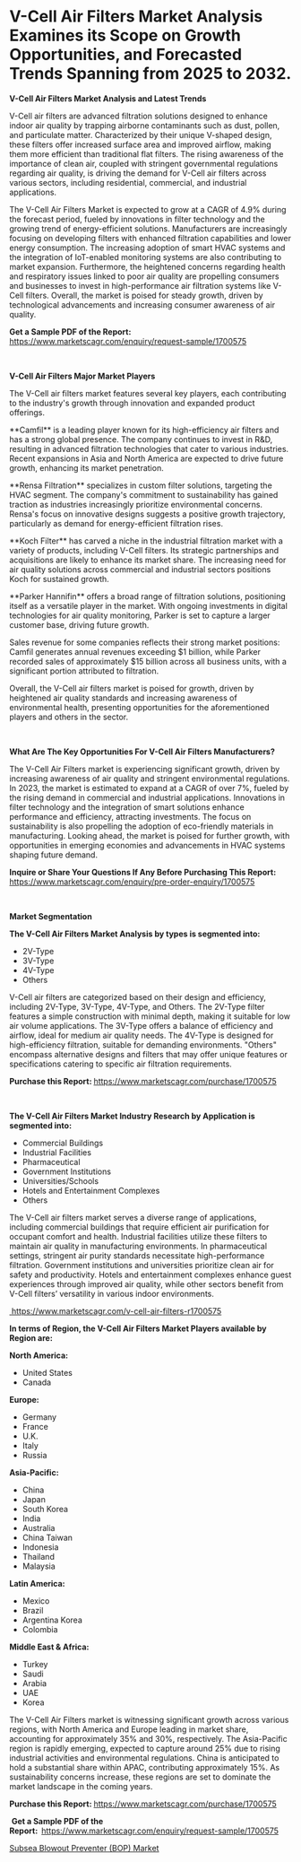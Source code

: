 <p><h1>V-Cell Air Filters Market Analysis Examines its Scope on Growth Opportunities, and Forecasted Trends Spanning from 2025 to 2032.</h1></p><p><strong>V-Cell Air Filters Market Analysis and Latest Trends</strong></p>
<p><p>V-Cell air filters are advanced filtration solutions designed to enhance indoor air quality by trapping airborne contaminants such as dust, pollen, and particulate matter. Characterized by their unique V-shaped design, these filters offer increased surface area and improved airflow, making them more efficient than traditional flat filters. The rising awareness of the importance of clean air, coupled with stringent governmental regulations regarding air quality, is driving the demand for V-Cell air filters across various sectors, including residential, commercial, and industrial applications.</p><p>The V-Cell Air Filters Market is expected to grow at a CAGR of 4.9% during the forecast period, fueled by innovations in filter technology and the growing trend of energy-efficient solutions. Manufacturers are increasingly focusing on developing filters with enhanced filtration capabilities and lower energy consumption. The increasing adoption of smart HVAC systems and the integration of IoT-enabled monitoring systems are also contributing to market expansion. Furthermore, the heightened concerns regarding health and respiratory issues linked to poor air quality are propelling consumers and businesses to invest in high-performance air filtration systems like V-Cell filters. Overall, the market is poised for steady growth, driven by technological advancements and increasing consumer awareness of air quality.</p></p>
<p><strong>Get a Sample PDF of the Report:&nbsp;</strong> <a href="https://www.marketscagr.com/enquiry/request-sample/1700575?utm_campaign=2014&utm_medium=2&utm_source=Github&utm_content=ia&utm_term=09012025&utm_id=v-cell-air-filters">https://www.marketscagr.com/enquiry/request-sample/1700575</a></p>
<p>&nbsp;</p>
<p><strong>V-Cell Air Filters Major Market Players</strong></p>
<p><p>The V-Cell air filters market features several key players, each contributing to the industry's growth through innovation and expanded product offerings. </p><p>**Camfil** is a leading player known for its high-efficiency air filters and has a strong global presence. The company continues to invest in R&D, resulting in advanced filtration technologies that cater to various industries. Recent expansions in Asia and North America are expected to drive future growth, enhancing its market penetration.</p><p>**Rensa Filtration** specializes in custom filter solutions, targeting the HVAC segment. The company's commitment to sustainability has gained traction as industries increasingly prioritize environmental concerns. Rensa's focus on innovative designs suggests a positive growth trajectory, particularly as demand for energy-efficient filtration rises.</p><p>**Koch Filter** has carved a niche in the industrial filtration market with a variety of products, including V-Cell filters. Its strategic partnerships and acquisitions are likely to enhance its market share. The increasing need for air quality solutions across commercial and industrial sectors positions Koch for sustained growth.</p><p>**Parker Hannifin** offers a broad range of filtration solutions, positioning itself as a versatile player in the market. With ongoing investments in digital technologies for air quality monitoring, Parker is set to capture a larger customer base, driving future growth.</p><p>Sales revenue for some companies reflects their strong market positions: Camfil generates annual revenues exceeding $1 billion, while Parker recorded sales of approximately $15 billion across all business units, with a significant portion attributed to filtration.</p><p>Overall, the V-Cell air filters market is poised for growth, driven by heightened air quality standards and increasing awareness of environmental health, presenting opportunities for the aforementioned players and others in the sector.</p></p>
<p>&nbsp;</p>
<p><strong>What Are The Key Opportunities For V-Cell Air Filters Manufacturers?</strong></p>
<p><p>The V-Cell Air Filters market is experiencing significant growth, driven by increasing awareness of air quality and stringent environmental regulations. In 2023, the market is estimated to expand at a CAGR of over 7%, fueled by the rising demand in commercial and industrial applications. Innovations in filter technology and the integration of smart solutions enhance performance and efficiency, attracting investments. The focus on sustainability is also propelling the adoption of eco-friendly materials in manufacturing. Looking ahead, the market is poised for further growth, with opportunities in emerging economies and advancements in HVAC systems shaping future demand.</p></p>
<p><strong>Inquire or Share Your Questions If Any Before Purchasing This Report:</strong> <a href="https://www.marketscagr.com/enquiry/pre-order-enquiry/1700575?utm_campaign=2014&utm_medium=2&utm_source=Github&utm_content=ia&utm_term=09012025&utm_id=v-cell-air-filters">https://www.marketscagr.com/enquiry/pre-order-enquiry/1700575</a></p>
<p>&nbsp;</p>
<p><strong>Market Segmentation</strong></p>
<p><strong>The V-Cell Air Filters Market Analysis by types is segmented into:</strong></p>
<p><ul><li>2V-Type</li><li>3V-Type</li><li>4V-Type</li><li>Others</li></ul></p>
<p><p>V-Cell air filters are categorized based on their design and efficiency, including 2V-Type, 3V-Type, 4V-Type, and Others. The 2V-Type filter features a simple construction with minimal depth, making it suitable for low air volume applications. The 3V-Type offers a balance of efficiency and airflow, ideal for medium air quality needs. The 4V-Type is designed for high-efficiency filtration, suitable for demanding environments. "Others" encompass alternative designs and filters that may offer unique features or specifications catering to specific air filtration requirements.</p></p>
<p><strong>Purchase this Report:&nbsp;</strong><a href="https://www.marketscagr.com/purchase/1700575?utm_campaign=2014&utm_medium=2&utm_source=Github&utm_content=ia&utm_term=09012025&utm_id=v-cell-air-filters">https://www.marketscagr.com/purchase/1700575</a></p>
<p>&nbsp;</p>
<p><strong>The V-Cell Air Filters Market Industry Research by Application is segmented into:</strong></p>
<p><ul><li>Commercial Buildings</li><li>Industrial Facilities</li><li>Pharmaceutical</li><li>Government Institutions</li><li>Universities/Schools</li><li>Hotels and Entertainment Complexes</li><li>Others</li></ul></p>
<p><p>The V-Cell air filters market serves a diverse range of applications, including commercial buildings that require efficient air purification for occupant comfort and health. Industrial facilities utilize these filters to maintain air quality in manufacturing environments. In pharmaceutical settings, stringent air purity standards necessitate high-performance filtration. Government institutions and universities prioritize clean air for safety and productivity. Hotels and entertainment complexes enhance guest experiences through improved air quality, while other sectors benefit from V-Cell filters’ versatility in various indoor environments.</p></p>
<p><a href="https://www.marketscagr.com/v-cell-air-filters-r1700575?utm_campaign=2014&utm_medium=2&utm_source=Github&utm_content=ia&utm_term=09012025&utm_id=v-cell-air-filters">&nbsp;https://www.marketscagr.com/v-cell-air-filters-r1700575</a></p>
<p><strong>In terms of Region, the V-Cell Air Filters Market Players available by Region are:</strong></p>
<p>
    <p> <strong> North America: </strong>
        <ul>
            <li>United States</li>
            <li>Canada</li>
        </ul>
        </p> 
    <p> <strong> Europe: </strong>
        <ul>
            <li>Germany</li>
            <li>France</li>
            <li>U.K.</li>
            <li>Italy</li>
            <li>Russia</li>
        </ul>
        </p> 
    <p> <strong> Asia-Pacific: </strong>
        <ul>
            <li>China</li>
            <li>Japan</li>
            <li>South Korea</li>
            <li>India</li>
            <li>Australia</li>
            <li>China Taiwan</li>
            <li>Indonesia</li>
            <li>Thailand</li>
            <li>Malaysia</li>
        </ul>
        </p> 
    <p> <strong> Latin America: </strong>
        <ul>
            <li>Mexico</li>
            <li>Brazil</li>
            <li>Argentina Korea</li>
            <li>Colombia</li>
        </ul>
        </p> 
    <p> <strong> Middle East & Africa: </strong>
        <ul>
            <li>Turkey</li>
            <li>Saudi</li>
            <li>Arabia</li>
            <li>UAE</li>
            <li>Korea</li>
        </ul>
    </p>
    </p>
<p><p>The V-Cell Air Filters market is witnessing significant growth across various regions, with North America and Europe leading in market share, accounting for approximately 35% and 30%, respectively. The Asia-Pacific region is rapidly emerging, expected to capture around 25% due to rising industrial activities and environmental regulations. China is anticipated to hold a substantial share within APAC, contributing approximately 15%. As sustainability concerns increase, these regions are set to dominate the market landscape in the coming years.</p></p>
<p><strong>Purchase this Report: </strong><a href="https://www.marketscagr.com/purchase/1700575?utm_campaign=2014&utm_medium=2&utm_source=Github&utm_content=ia&utm_term=09012025&utm_id=v-cell-air-filters">https://www.marketscagr.com/purchase/1700575</a></p>
<p>&nbsp;<strong>Get a Sample PDF of the Report:&nbsp;&nbsp;</strong><a href="https://www.marketscagr.com/enquiry/request-sample/1700575?utm_campaign=2014&utm_medium=2&utm_source=Github&utm_content=ia&utm_term=09012025&utm_id=v-cell-air-filters">https://www.marketscagr.com/enquiry/request-sample/1700575</a></p>
<p><strong></strong></p>
<p><p><a href="https://github.com/YashRP12/Market-Research-Report-List-6/blob/main/subsea-blowout-preventer-bop-market.md?utm_campaign=2014&utm_medium=2&utm_source=Github&utm_content=ia&utm_term=09012025&utm_id=v-cell-air-filters">Subsea Blowout Preventer (BOP) Market</a></p></p>
